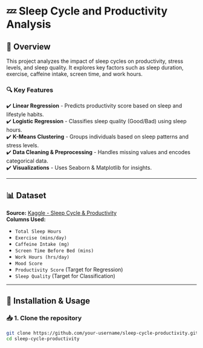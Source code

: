 # 💤 Sleep Cycle and Productivity Analysis  

## 📌 Overview  
This project analyzes the impact of sleep cycles on productivity, stress levels, and sleep quality. It explores key factors such as sleep duration, exercise, caffeine intake, screen time, and work hours.  

### 🔍 Key Features  
✔️ **Linear Regression** - Predicts productivity score based on sleep and lifestyle habits.  
✔️ **Logistic Regression** - Classifies sleep quality (Good/Bad) using sleep hours.  
✔️ **K-Means Clustering** - Groups individuals based on sleep patterns and stress levels.  
✔️ **Data Cleaning & Preprocessing** - Handles missing values and encodes categorical data.  
✔️ **Visualizations** - Uses Seaborn & Matplotlib for insights.  

---

## 📊 Dataset  
**Source:** [Kaggle - Sleep Cycle & Productivity](https://www.kaggle.com/datasets/adilshamim8/sleep-cycle-and-productivity)  
**Columns Used:**  
- `Total Sleep Hours`  
- `Exercise (mins/day)`  
- `Caffeine Intake (mg)`  
- `Screen Time Before Bed (mins)`  
- `Work Hours (hrs/day)`  
- `Mood Score`  
- `Productivity Score` (Target for Regression)  
- `Sleep Quality` (Target for Classification)  

---

## 🚀 Installation & Usage  
### 📥 1. Clone the repository  
```bash
git clone https://github.com/your-username/sleep-cycle-productivity.git
cd sleep-cycle-productivity

